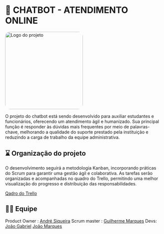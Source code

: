 # 🤖 CHATBOT - ATENDIMENTO ONLINE
<img src="https://img.freepik.com/vetores-gratis/graident-ai-robot-vectorart-em-ingles_78370-4114.jpg?semt=ais_hybrid&w=740&q=80" alt="Logo do projeto" width="250" style="border-radius: 15px;">

O projeto do chatbot está sendo desenvolvido para auxiliar estudantes e funcionários, oferecendo um atendimento ágil e humanizado. Sua principal função é responder às dúvidas mais frequentes por meio de palavras-chave, melhorando a qualidade do suporte prestado pela instituição e reduzindo a carga de trabalho da equipe administrativa.

## ⌛ Organização do projeto 

O desenvolvimento seguirá a metodologia Kanban, incorporando práticas do Scrum para garantir uma gestão ágil e colaborativa. As tarefas serão organizadas e acompanhadas no quadro do Trello, permitindo uma melhor visualização do progresso e distribuição das responsabilidades.

<a href = "https://trello.com/b/lo33RGqf/chat-bot-unicap" target="_blank"><u>Qadro do Trello</u></a>

## 👩‍💻 Equipe

Product Owner : <a href = "www.linkedin.com/in/andré-siqueira08" target= "_blank"><u>André Siqueira</u></a>
Scrum master : <a href = "[www.linkedin.com/in/andré-siqueira08](https://www.linkedin.com/in/guilherme-marques-a2ab512b3?utm_source=share&utm_campaign=share_via&utm_content=profile&utm_medium=ios_app)" target= "_blank"><u>Guilherme Marques</u></a>
Devs:
    <a href = "[www.linkedin.com/in/andré-siqueira08](https://www.linkedin.com/in/jo%C3%A3o-gabriel-coutinho-g-moura-7b7981196?utm_source=share&utm_campaign=share_via&utm_content=profile&utm_medium=ios_app)" target= "_blank"><u>João Gabriel</u></a>
    <a href = "[www.linkedin.com/in/andré-siqueira08](https://www.linkedin.com/in/jo%C3%A3o-marcos-pessoa-silva-99a76930a?trk=contact-info)" target= "_blank"><u>João Marques</u></a>
  

